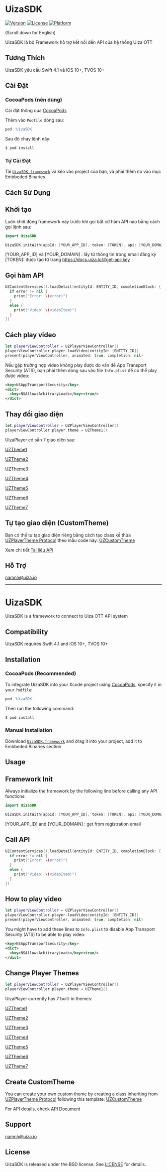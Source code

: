 # UizaSDK
<!-- [![CI Status](http://img.shields.io/travis/uizaio/UizaSDK.svg?style=flat)](https://travis-ci.org/uizaio/UizaSDK) -->
[![Version](https://img.shields.io/cocoapods/v/UizaSDK.svg?style=flat)](http://cocoapods.org/pods/UizaSDK)
[![License](https://img.shields.io/cocoapods/l/UizaSDK.svg?style=flat)](http://cocoapods.org/pods/UizaSDK)
[![Platform](https://img.shields.io/cocoapods/p/UizaSDK.svg?style=flat)](http://cocoapods.org/pods/UizaSDK)

(Scroll down for English)

UizaSDK là bộ Framework hỗ trợ kết nối đến API của hệ thống Uiza OTT

## Tương Thích

UizaSDK yêu cầu Swift 4.1 và iOS 10+, TVOS 10+

## Cài Đặt


### CocoaPods (nên dùng)

Cài đặt thông qua [CocoaPods](http://cocoapods.org)

Thêm vào `Podfile` dòng sau:

```ruby
pod 'UizaSDK'
```

Sau đó chạy lệnh này:

```bash
$ pod install
```

### Tự Cài Đặt

Tải [`UizaSDK.framework`](https://github.com/uizaio/uiza-sdk-player-ios/tree/master/UizaSDK.framework) và kéo vào project của bạn, và phải thêm nó vào mục Embbeded Binaries

## Cách Sử Dụng

## Khởi tạo
Luôn khởi động framework này trước khi gọi bất cứ hàm API nào bằng cách gọi lệnh sau:

``` swift
import UizaSDK

UizaSDK.initWith(appId: [YOUR_APP_ID], token: [TOKEN], api: [YOUR_DOMAIN])
```

[YOUR_APP_ID] và [YOUR_DOMAIN] : lấy từ thông tin trong email đăng ký
[TOKEN]: được tạo từ trang https://docs.uiza.io/#get-api-key

## Gọi hàm API
``` swift
UZContentServices().loadDetail(entityId: ENTITY_ID, completionBlock: { (videoItem, error) in
  if error != nil {
    print("Error: \(error)")
  }
  else {
    print("Video: \(videoItem)")
  }
})
```

## Cách play video
``` swift
let playerViewController = UZPlayerViewController()
playerViewController.player.loadVideo(entityId: [ENTITY_ID])
present(playerViewController, animated: true, completion: nil)
```

Nếu gặp trường hợp video không play được do vấn đề App Transport Security (ATS), bạn phải thêm dòng sau vào file `Info.plist` để có thể play được video:
``` xml
<key>NSAppTransportSecurity</key>  
<dict>  
  <key>NSAllowsArbitraryLoads</key><true/>  
</dict>
```

## Thay đổi giao diện
``` swift
let playerViewController = UZPlayerViewController()
playerViewController.player.theme = UZTheme1()
```

UizaPlayer có sẵn 7 giao diện sau:

[UZTheme1](https://github.com/uizaio/uiza-sdk-player-ios/blob/master/themes/theme1.jpg)

[UZTheme2](https://github.com/uizaio/uiza-sdk-player-ios/blob/master/themes/theme2.jpg)

[UZTheme3](https://github.com/uizaio/uiza-sdk-player-ios/blob/master/themes/theme3.jpg)

[UZTheme4](https://github.com/uizaio/uiza-sdk-player-ios/blob/master/themes/theme4.jpg)

[UZTheme5](https://github.com/uizaio/uiza-sdk-player-ios/blob/master/themes/theme5.jpg)

[UZTheme6](https://github.com/uizaio/uiza-sdk-player-ios/blob/master/themes/theme6.jpg)

[UZTheme7](https://github.com/uizaio/uiza-sdk-player-ios/blob/master/themes/theme7.jpg)

## Tự tạo giao diện (CustomTheme)

Bạn có thể tự tạo giao diện riêng bằng cách tạo class kế thừa [UZPlayerTheme Protocol](https://uizaio.github.io/uiza-sdk-player-ios/Protocols/UZPlayerTheme.html) theo mẫu code này: [UZCustomTheme](https://github.com/uizaio/uiza-sdk-player-ios/blob/master/themes/UZCustomTheme.swift)

Xem chi tiết [Tài liệu API](https://uizaio.github.io/uiza-sdk-player-ios/)

## Hỗ Trợ
namnh@uiza.io

----------------------------------------------------------------

# UizaSDK

UizaSDK is a framework to connect to Uiza OTT API system

## Compatibility

UizaSDK requires Swift 4.1 and iOS 10+, TVOS 10+

## Installation


### CocoaPods (Recommended)

To integrate UizaSDK into your Xcode project using [CocoaPods](http://cocoapods.org), specify it in your `Podfile`:

```ruby
pod 'UizaSDK'
```

Then run the following command:

```bash
$ pod install
```

### Manual Installation

Download [`UizaSDK.framework`](https://github.com/uizaio/uiza-sdk-player-ios/tree/master/UizaSDK.framework) and drag it into your project, add it to Embbeded Binaries section

## Usage

## Framework Init
Always initialize the framework by the following line before calling any API functions:

``` swift
import UizaSDK

UizaSDK.initWith(appId: [YOUR_APP_ID], token: [TOKEN], api: [YOUR_DOMAIN])
```

[YOUR_APP_ID] and [YOUR_DOMAIN] : get from registration email

## Call API
``` swift
UZContentServices().loadDetail(entityId: ENTITY_ID, completionBlock: { (videoItem, error) in
  if error != nil {
    print("Error: \(error)")
  }
  else {
    print("Video: \(videoItem)")
  }
})
```

## How to play video
``` swift
let playerViewController = UZPlayerViewController()
playerViewController.player.loadVideo(entityId: [ENTITY_ID])
present(playerViewController, animated: true, completion: nil)
```

 You might have to add these lines to `Info.plist` to disable App Transport Security (ATS) to be able to play video:
``` xml
<key>NSAppTransportSecurity</key>  
<dict>  
  <key>NSAllowsArbitraryLoads</key><true/>  
</dict>
```

## Change Player Themes
``` swift
let playerViewController = UZPlayerViewController()
playerViewController.player.theme = UZTheme1()
```

UizaPlayer currently has 7 built-in themes:

[UZTheme1](https://github.com/uizaio/uiza-sdk-player-ios/blob/master/themes/theme1.jpg)

[UZTheme2](https://github.com/uizaio/uiza-sdk-player-ios/blob/master/themes/theme2.jpg)

[UZTheme3](https://github.com/uizaio/uiza-sdk-player-ios/blob/master/themes/theme3.jpg)

[UZTheme4](https://github.com/uizaio/uiza-sdk-player-ios/blob/master/themes/theme4.jpg)

[UZTheme5](https://github.com/uizaio/uiza-sdk-player-ios/blob/master/themes/theme5.jpg)

[UZTheme6](https://github.com/uizaio/uiza-sdk-player-ios/blob/master/themes/theme6.jpg)

[UZTheme7](https://github.com/uizaio/uiza-sdk-player-ios/blob/master/themes/theme7.jpg)

## Create CustomTheme

You can create your own custom theme by creating a class inheriting from [UZPlayerTheme Protocol](https://uizaio.github.io/uiza-sdk-player-ios/Protocols/UZPlayerTheme.html) following this template: [UZCustomTheme](https://github.com/uizaio/uiza-sdk-player-ios/blob/master/themes/UZCustomTheme.swift)

For API details, check [API Document](https://uizaio.github.io/uiza-sdk-player-ios/)

## Support
namnh@uiza.io

## License

UizaSDK is released under the BSD license. See [LICENSE](https://github.com/uizaio/uiza-sdk-player-ios/blob/master/LICENSE) for details.
